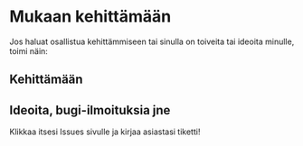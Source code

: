 # Mukaan kehittämään

Jos haluat osallistua kehittämmiseen tai sinulla on toiveita tai ideoita minulle, toimi näin:

## Kehittämään

## Ideoita, bugi-ilmoituksia jne

Klikkaa itsesi Issues sivulle ja kirjaa asiastasi tiketti!
